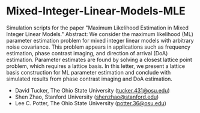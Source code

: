 # Mixed-Integer-Linear-Models-MLE
Simulation scripts for the paper "Maximum Likelihood Estimation in Mixed Integer Linear Models."
Abstract: We consider the maximum likelihood (ML) parameter estimation problem for mixed integer linear models with arbitrary noise covariance. This problem appears in applications such as frequency estimation, phase contrast imaging, and direction of arrival (DoA) estimation. Parameter estimates are found by solving a closest lattice point problem, which requires a lattice basis. In this letter, we present a lattice basis construction for ML parameter estimation and conclude with simulated results from phase contrast imaging and DoA estimation.

* David Tucker, The Ohio State University (tucker.431@osu.edu)
* Shen Zhao, Stanford University (shenzhao@stanford.edu)
* Lee C. Potter, The Ohio State University (potter.36@osu.edu)
